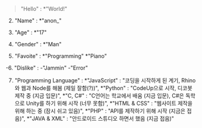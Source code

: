 > "Hello" : 
*"World!"

2. "Name" : 
*"anon_"

3. "Age" : 
*"17"

4. "Gender" : 
*"Man"

5. "Favoite" : 
*"Programming"
*"Piano"

-6. "Dislike" : 
  -"Jammin"
  -"Error"

7. "Programming Language" :
*"JavaScript" : "코딩을 시작하게 된 계기, Rhino와 웹과 Node를 해봄 (제일 잘함(?))",
*"Python" : "CodeUp으로 시작, 디코봇 제작 중 (지금 입문)",
*"C, C#" : "C언어는 학교에서 배움 (지금 입문), C#은 독학으로 Unity를 하기 위해 시작 (너무 못함)",
*"HTML & CSS" : "웹사이트 제작을 위해 하는 중 (잠시 쉬고 있음)",
*"PHP" : "API를 제작하기 위해 시작 (지금은 접음)",
*"JAVA & XML" : "안드로이드 스튜디오 하면서 했음 (지금 접음)"
